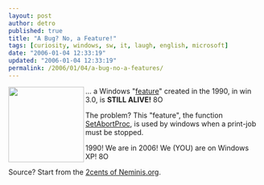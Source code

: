 ```yaml
---
layout: post
author: detro
published: true
title: "A Bug? No, a Feature!"
tags: [curiosity, windows, sw, it, laugh, english, microsoft]
date: "2006-01-04 12:33:19"
updated: "2006-01-04 12:33:19"
permalink: /2006/01/04/a-bug-no-a-features/
---
```


<img align="left" width="150" src="http://blogs.sun.com/roller/resources/lukas/bug-feature.jpg"/>
... a Windows "<a target="_new" href="http://www.securityfocus.com/brief/91">feature</a>" created in the 1990, in win 3.0, is <strong>STILL ALIVE!</strong> 8O

The problem? This "feature", the function <a target="_new" href="http://msdn.microsoft.com/library/default.asp?url=/library/en-us/gdi/prntspol_0883.asp">SetAbortProc</a>, is used by windows when a print-job must be stopped.

1990! We are in 2006! We (YOU) are on Windows XP! 8O

Source? Start from the <a target="_new" href="http://www.neminis.org/wordpress/il-bug-del-formato-windows-media-file-e-in-realta-una-feature.xhtml">2cents of Neminis.org</a>.
